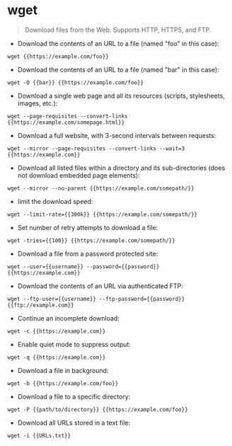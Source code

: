# wget

> Download files from the Web.
> Supports HTTP, HTTPS, and FTP.

- Download the contents of an URL to a file (named "foo" in this case):

`wget {{https://example.com/foo}}`

- Download the contents of an URL to a file (named "bar" in this case):

`wget -O {{bar}} {{https://example.com/foo}}`

- Download a single web page and all its resources (scripts, stylesheets, images, etc.):

`wget --page-requisites --convert-links {{https://example.com/somepage.html}}`

- Download a full website, with 3-second intervals between requests:

`wget --mirror --page-requisites --convert-links --wait=3 {{https://example.com}}`

- Download all listed files within a directory and its sub-directories (does not download embedded page elements):

`wget --mirror --no-parent {{https://example.com/somepath/}}`

- limit the download speed:

`wget --limit-rate={{300k}} {{https://example.com/somepath/}}`

- Set number of retry attempts to download a file:

`wget -tries={{100}} {{https://example.com/somepath/}}`

- Download a file from a password protected site:

`wget --user={{username}} --password={{password}} {{https://example.com}}`

- Download the contents of an URL via authenticated FTP:

`wget --ftp-user={{username}} --ftp-password={{password}} {{ftp://example.com}}`

- Continue an incomplete download:

`wget -c {{https://example.com}}`

- Enable quiet mode to suppress output:

`wget -q {{https://example.com}}`

- Download a file in background:

`wget -b {{https://example.com/foo}}`

- Download a file to a specific directory:

`wget -P {{path/to/directory}} {{https://example.com/foo}}`

- Download all URLs stored in a text file:

`wget -i {{URLs.txt}}`
